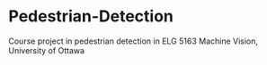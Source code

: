 # Pedestrian-Detection
Course project in pedestrian detection in ELG 5163 Machine Vision, University of Ottawa
